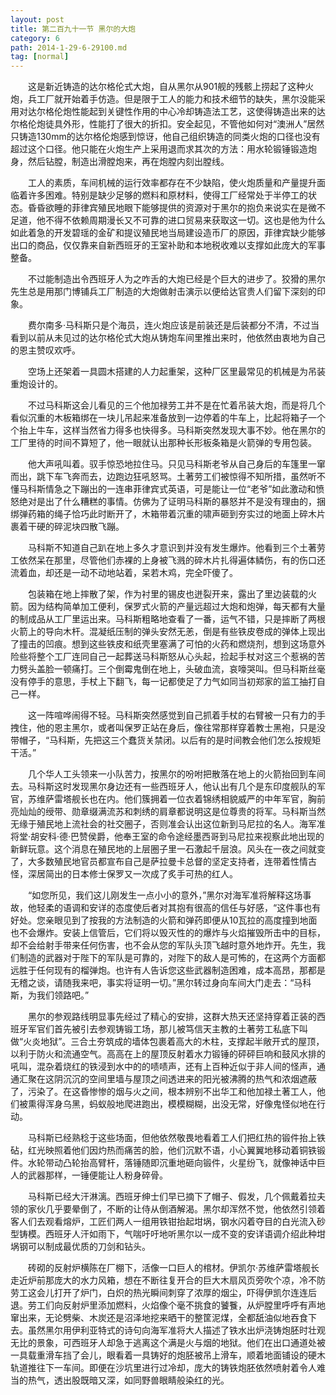```yaml
---
layout: post
title: 第二百九十一节 黑尔的大炮
category: 6
path: 2014-1-29-6-29100.md
tag: [normal]
---
```


　　这是新近铸造的达尔格伦式大炮，自从黑尔从901舰的残骸上捞起了这种火炮，兵工厂就开始着手仿造。但是限于工人的能力和技术细节的缺失，黑尔没能采用对达尔格伦炮性能起到关键性作用的中心冷却铸造法工艺，这使得铸造出来的达尔格伦炮徒具外形，性能打了很大的折扣。安全起见，不管他如何对“澳洲人”居然只铸造130mm的达尔格伦炮感到惊讶，他自己组织铸造的同类火炮的口径也没有超过这个口径。他只能在火炮生产上采用退而求其次的方法：用水轮锻锤锻造炮身，然后钻膛，制造出滑膛炮来，再在炮膛内刻出膛线。

　　工人的素质，车间机械的运行效率都存在不少缺陷，使火炮质量和产量提升面临着许多困难。特别是缺少足够的燃料和原材料，使得工厂经常处于半停工的状态。昏昏欲睡的菲律宾殖民地眼下能够提供的资源对于黑尔的抱负来说实在是微不足道，他不得不依赖周期漫长又不可靠的进口贸易来获取这一切。这也是他为什么如此着急的开发碧瑶的金矿和提议殖民地当局建设造币厂的原因，菲律宾缺少能够出口的商品，仅仅靠来自新西班牙的王室补助和本地税收难以支撑如此庞大的军事整备。

　　不过能制造出令西班牙人为之咋舌的大炮已经是个巨大的进步了。狡猾的黑尔先生总是用那门博铺兵工厂制造的大炮做射击演示以便给达官贵人们留下深刻的印象。

　　费尔南多·马科斯只是个海员，连火炮应该是前装还是后装都分不清，不过当看到以前从未见过的达尔格伦式大炮从铸炮车间里推出来时，他依然由衷地为自己的恩主赞叹欢呼。

　　空场上还架着一具圆木搭建的人力起重架，这种厂区里最常见的机械是为吊装重炮设计的。

　　不过马科斯这会儿看见的三个他加禄劳工并不是在忙着吊装大炮，而是将几个看似沉重的木板箱绑在一块儿吊起来准备放到一边停着的牛车上，比起将箱子一个个抬上牛车，这样当然省力得多也快得多。马科斯突然发现大事不妙。他在黑尔的工厂里待的时间不算短了，他一眼就认出那种长形板条箱是火箭弹的专用包装。

　　他大声吼叫着。驭手惊恐地拉住马。只见马科斯老爷从自己身后的车篷里一窜而出，跳下车飞奔而去，边跑边狂吼怒骂。土著劳工们被惊得不知所措，虽然听不懂马科斯情急之下蹦出的一连串菲律宾式英语，可是能让一位“老爷”如此激动和愤怒绝对是出了什么糟糕的事情。仿佛为了证明马科斯的暴怒并不是没有理由的，捆绑弹药箱的绳子恰巧此时断开了，木箱带着沉重的啸声砸到夯实过的地面上碎木片裹着干硬的碎泥块四散飞蹦。

　　马科斯不知道自己趴在地上多久才意识到并没有发生爆炸。他看到三个土著劳工依然呆在那里，尽管他们赤裸的上身被飞溅的碎木片扎得遍体鳞伤，有的伤口还流着血，却还是一动不动地站着，呆若木鸡，完全吓傻了。

　　包装箱在地上摔散了架，作为衬里的锡皮也迸裂开来，露出了里边装载的火箭。因为结构简单加工便利，保罗式火箭的产量远超过大炮和炮弹，每天都有大量的制成品从工厂里运出来。马科斯粗略地查看了一番，运气不错，只是摔断了两根火箭上的导向木杆。混凝纸压制的弹头安然无恙，倒是有些铁皮卷成的弹体上现出了撞击的凹痕。想到这些铁皮和纸壳里塞满了可怕的火药和燃烧剂，想到这场意外险些将整个工厂连同自己一起葬送马科斯怒从心头起，捡起手杖对这三个惹祸的苦力劈头盖脸一顿痛打。三个倒霉鬼倒在地上，头破血流，哀嚎哭叫。但马科斯丝毫没有停手的意思，手杖上下翻飞，每一记都使足了力气如同当初郑家的监工抽打自己一样。

　　这一阵喧哗闹得不轻。马科斯突然感觉到自己抓着手杖的右臂被一只有力的手拽住，他的恩主黑尔，或者叫保罗正站在身后，像往常那样穿着教士黑袍，只是没带帽子，“马科斯，先把这三个蠢货关禁闭。以后有的是时间教会他们怎么按规矩干活。”

　　几个华人工头领来一小队苦力，按黑尔的吩咐把散落在地上的火箭抬回到车间去。马科斯这时发现黑尔身边还有一些西班牙人，他认出有几个是东印度舰队的军官，苏维萨雷塔舰长也在内。他们簇拥着一位衣着锦绣相貌威严的中年军官，胸前亮灿灿的绶带、勋章缀满流苏和刺绣的肩章都说明这是位尊贵的将军。马科斯当然无缘于殖民地上流社会的社交圈子，否则准会认出这位新到马尼拉的名人。海军准将堂·胡安科·德·巴赞侯爵，他奉王室的命令途经墨西哥到马尼拉来视察此地出现的新鲜玩意。这个消息在殖民地的上层圈子里一石激起千层浪。风头在一夜之间就变了，大多数殖民地官员都宣布自己是萨拉曼卡总督的坚定支持者，连带着性情古怪，深居简出的日本修士保罗又一次成了炙手可热的红人。

　　“如您所见，我们这儿刚发生一点小小的意外，”黑尔对海军准将解释这场事故，他轻柔的语调和安详的态度使后者对其抱有很高的信任与好感，“这件事也有好处。您亲眼见到了按我的方法制造的火箭和弹药即便从10瓦拉的高度撞到地面也不会爆炸。安装上信管后，它们将以毁灭性的的爆炸与火焰摧毁所击中的目标，却不会给射手带来任何伤害，也不会从您的军队头顶飞越时意外地炸开。先生，我们制造的武器对于陛下的军队是可靠的，对陛下的敌人是可怖的，在这两个方面都远胜于任何现有的榴弹炮。也许有人告诉您这些武器制造困难，成本高昂，那都是无稽之谈，请随我来吧，事实将证明一切。”黑尔转过身向车间大门走去：“马科斯，为我们领路吧。”

　　黑尔的参观路线明显事先经过了精心的安排，这群大热天还坚持穿着正装的西班牙军官们首先被引去参观铸锻工场，那儿被笃信天主教的土著劳工私底下叫做“火炎地狱”。三合土夯筑成的墙体包裹着高大的木柱，支撑起半敞开式的屋顶，以利于防火和流通空气。高高在上的屋顶反射着水力锻锤的砰砰巨响和鼓风水排的吼叫，混杂着烧红的铁浸到水中的的啧啧声，还有上百种近似于非人间的怪声，通通汇聚在这阴沉沉的空间里墙与屋顶之间透进来的阳光被沸腾的热气和浓烟遮蔽了，污染了。在这昏惨惨的烟与火之间，根本辨别不出华工和他加禄土著工人，他们被熏得浑身乌黑，蚂蚁般地爬进跑出，模模糊糊，出没无常，好像鬼怪似地在行动。

　　马科斯已经熟稔于这些场面，但他依然敬畏地看着工人们把红热的锻件抬上铁砧，红光映照着他们因灼热而痛苦的脸，他们沉默不语，小心翼翼地移动着铜铁锻件。水轮带动凸轮抬高臂杆，落锤随即沉重地砸向锻件，火星纷飞，就像神话中巨人的武器那样，一锤便能让人粉身碎骨。

　　马科斯已经大汗淋漓。西班牙绅士们早已摘下了帽子、假发，几个佩戴着拉夫领的家伙几乎要晕倒了，不断的让侍从倒酒解渴。黑尔却浑然不觉，他依然引领着客人们去观看熔炉，工匠们两人一组用铁钳抬起坩埚，钢水闪着夺目的白光流入砂型铸模。西班牙人汗如雨下，气喘吁吁地听黑尔以一成不变的安详语调介绍此种坩埚钢可以制成最优质的刀剑和钻头。

　　砖砌的反射炉横陈在厂棚下，活像一口巨人的棺材。伊凯尔·苏维萨雷塔舰长走近炉前那庞大的水力风箱，想在不断往复开合的巨大木扇风页旁吹个凉，冷不防劳工这会儿打开了炉门，白炽的热光瞬间刺穿了浓厚的烟尘，吓得伊凯尔连连后退。劳工们向反射炉里添加燃料，火焰像个毫不挑食的饕餮，从炉膛里呼呼有声地窜出来，无论劈柴、木炭还是沼泽地挖来晒干的整筐泥煤，全都舐油似地吞食下去。虽然黑尔用伊利亚特式的诗句向海军准将大人描述了铁水出炉浇铸炮胚时壮观无比的景象，可西班牙人却急于逃离这个满是火与烟的地狱。他们在出口通道处被一具载重滑车挡了会儿，眼看着一具铸好的炮胚被吊上滑车，顺着地面铺设的硬木轨道推往下一车间。即便在沙坑里进行过冷却，庞大的铸铁炮胚依然喷射着令人难当的热气，透出股既暗又深，如同野兽眼睛般染红的光。
